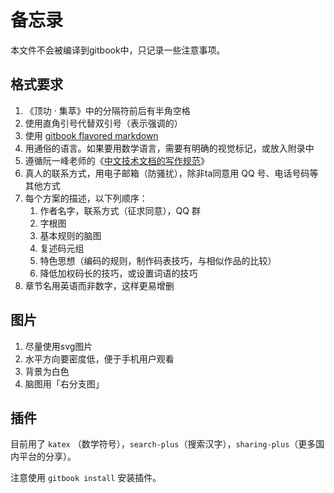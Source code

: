 # 备忘录
本文件不会被编译到gitbook中，只记录一些注意事项。

## 格式要求
1. 《顶功 · 集萃》中的分隔符前后有半角空格
1. 使用直角引号代替双引号（表示强调的）
1. 使用 [gitbook flavored markdown](http://gitbook.hushuang.me/syntax/markdown.html)
1. 用通俗的语言。如果要用数学语言，需要有明确的视觉标记，或放入附录中
1. 遵循阮一峰老师的《[中文技术文档的写作规范](https://github.com/ruanyf/document-style-guide)》
1. 真人的联系方式，用电子邮箱（防骚扰），除非ta同意用 QQ 号、电话号码等其他方式
1. 每个方案的描述，以下列顺序：
    1. 作者名字，联系方式（征求同意），QQ 群
    2. 字根图
    2. 基本规则的脑图
    2. 复述码元组
    2. 特色思想（编码的规则，制作码表技巧，与相似作品的比较）
    2. 降低加权码长的技巧，或设置词语的技巧
1. 章节名用英语而非数字，这样更易增删

## 图片
1. 尽量使用svg图片
1. 水平方向要密度低，便于手机用户观看
1. 背景为白色
1. 脑图用「右分支图」

## 插件
目前用了 `katex` （数学符号），`search-plus`（搜索汉字），`sharing-plus`（更多国内平台的分享）。

注意使用 `gitbook install` 安装插件。
